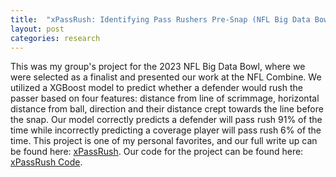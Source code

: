```yaml
---
title:  "xPassRush: Identifying Pass Rushers Pre-Snap (NFL Big Data Bowl 2023 - Finalist)"
layout: post
categories: research
---
```


This was my group's project for the 2023 NFL Big Data Bowl, where we were selected as a finalist and presented our work at the NFL Combine. We utilized a XGBoost model to predict whether a defender would rush the passer based on four features: distance from line of scrimmage, horizontal distance from ball, direction and their distance crept towards the line before the snap. Our model correctly predicts a defender will pass rush 91% of the time while incorrectly predicting a coverage player will pass rush 6% of the time. This project is one of my personal favorites, and our full write up can be found here: [xPassRush](https://www.kaggle.com/code/josephferraiola/xpassrush-identifying-pass-rushers-pre-snap). Our code for the project can be found here: [xPassRush Code](https://github.com/josephferraiola/xpassrush).
